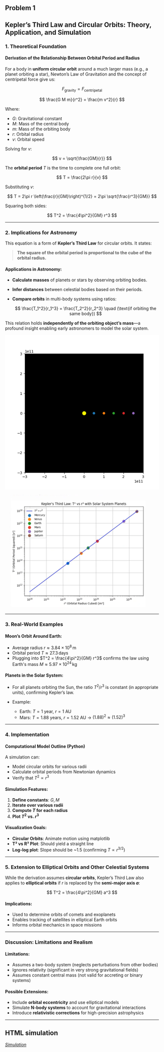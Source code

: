 ## Problem 1


## **Kepler’s Third Law and Circular Orbits: Theory, Application, and Simulation**


### **1. Theoretical Foundation**

#### **Derivation of the Relationship Between Orbital Period and Radius**

For a body in **uniform circular orbit** around a much larger mass (e.g., a planet orbiting a star), Newton’s Law of Gravitation and the concept of centripetal force give us:

$$
F_{\text{gravity}} = F_{\text{centripetal}}
$$

$$
\frac{G M m}{r^2} = \frac{m v^2}{r}
$$

Where:

* $G$: Gravitational constant
* $M$: Mass of the central body
* $m$: Mass of the orbiting body
* $r$: Orbital radius
* $v$: Orbital speed

Solving for $v$:

$$
v = \sqrt{\frac{GM}{r}}
$$

The **orbital period** $T$ is the time to complete one full orbit:

$$
T = \frac{2\pi r}{v}
$$

Substituting $v$:

$$
T = 2\pi r \left(\frac{r}{GM}\right)^{1/2} = 2\pi \sqrt{\frac{r^3}{GM}}
$$

Squaring both sides:

$$
T^2 = \frac{4\pi^2}{GM} r^3
$$

---

### **2. Implications for Astronomy**

This equation is a form of **Kepler’s Third Law** for circular orbits. It states:

> **The square of the orbital period is proportional to the cube of the orbital radius.**

#### Applications in Astronomy:

* **Calculate masses** of planets or stars by observing orbiting bodies.
* **Infer distances** between celestial bodies based on their periods.
* **Compare orbits** in multi-body systems using ratios:

  $$
  \frac{T_1^2}{r_1^3} = \frac{T_2^2}{r_2^3} \quad (\text{if orbiting the same body})
  $$

This relation holds **independently of the orbiting object’s mass**—a profound insight enabling early astronomers to model the solar system.

![alt text](<../image-1 (1).png>)
>
![alt text](<../image-2 (1).png>)

---

### **3. Real-World Examples**

#### **Moon’s Orbit Around Earth:**

* Average radius $r \approx 3.84 \times 10^8 \, \text{m}$
* Orbital period $T \approx 27.3 \, \text{days}$
* Plugging into $T^2 = \frac{4\pi^2}{GM} r^3$ confirms the law using Earth's mass $M \approx 5.97 \times 10^{24} \, \text{kg}$

#### **Planets in the Solar System:**

* For all planets orbiting the Sun, the ratio $T^2/r^3$ is constant (in appropriate units), confirming Kepler’s law.
* Example:

  * Earth: $T = 1$ year, $r = 1$ AU
  * Mars: $T = 1.88$ years, $r = 1.52$ AU → $(1.88)^2 \approx (1.52)^3$

---

### **4. Implementation**

#### **Computational Model Outline (Python)**

A simulation can:

* Model circular orbits for various radii
* Calculate orbital periods from Newtonian dynamics
* Verify that $T^2 \propto r^3$

#### **Simulation Features:**

1. **Define constants**: $G, M$
2. **Iterate over various radii**
3. **Compute $T$ for each radius**
4. **Plot $T^2$ vs. $r^3$**

#### **Visualization Goals:**

* **Circular Orbits**: Animate motion using matplotlib
* **T² vs R³ Plot**: Should yield a straight line
* **Log-log plot**: Slope should be \~1.5 (confirming $T \propto r^{3/2}$)

---

### **5. Extension to Elliptical Orbits and Other Celestial Systems**

While the derivation assumes **circular orbits**, Kepler’s Third Law also applies to **elliptical orbits** if $r$ is replaced by the **semi-major axis $a$**:

$$
T^2 = \frac{4\pi^2}{GM} a^3
$$

#### Implications:

* Used to determine orbits of comets and exoplanets
* Enables tracking of satellites in elliptical Earth orbits
* Informs orbital mechanics in space missions

---

### **Discussion: Limitations and Realism**

#### **Limitations:**

* Assumes a two-body system (neglects perturbations from other bodies)
* Ignores relativity (significant in very strong gravitational fields)
* Assumes constant central mass (not valid for accreting or binary systems)

#### **Possible Extensions:**

* Include **orbital eccentricity** and use elliptical models
* Simulate **N-body systems** to account for gravitational interactions
* Introduce **relativistic corrections** for high-precision astrophysics
---
## HTML simulation
*[Simulation](project1.html)*


